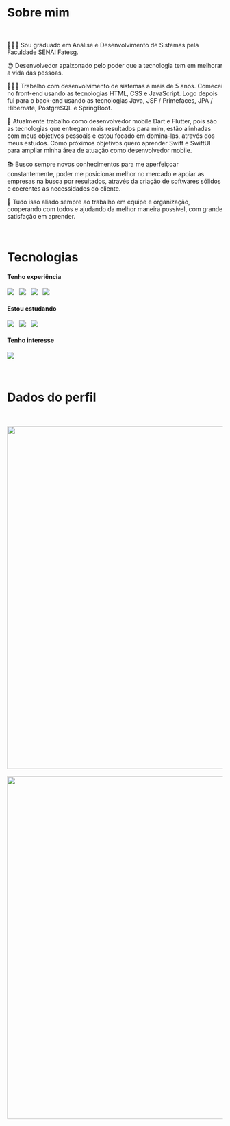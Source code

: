 <h1>Sobre mim</h1>

<br/>

<p align="left">
  👨🏻‍🎓 Sou graduado em Análise e Desenvolvimento de Sistemas pela Faculdade SENAI Fatesg.
  
  😍 Desenvolvedor apaixonado pelo poder que a tecnologia tem em melhorar a vida das pessoas.
  
  👨🏻‍💻 Trabalho com desenvolvimento de sistemas a mais de 5 anos. Comecei no front-end usando as tecnologias HTML, CSS e JavaScript. Logo depois fui para o back-end usando as tecnologias Java, JSF / Primefaces, JPA / Hibernate, PostgreSQL e SpringBoot.
  
  🎯 Atualmente trabalho como desenvolvedor mobile Dart e Flutter, pois são as tecnologias que entregam mais resultados para mim, estão alinhadas com meus objetivos pessoais e estou focado em domina-las, através dos meus estudos. Como próximos objetivos quero aprender Swift e SwiftUI para ampliar minha área de atuação como desenvolvedor mobile.
  
  📚 Busco sempre novos conhecimentos para me aperfeiçoar constantemente, poder me posicionar melhor no mercado e apoiar as empresas na busca por resultados, através da criação de softwares sólidos e coerentes as necessidades do cliente.
  
  🤝 Tudo isso aliado sempre ao trabalho em equipe e organização, cooperando com todos e ajudando da melhor maneira possível, com grande satisfação em aprender.
</p>

<br/>

<h1>Tecnologias</h1>

<h4>Tenho experiência</h4>

<p align="left">
  <img src="https://xesque.rocketseat.dev/platform/tech/dart.svg"/> &nbsp;
  <img src="https://xesque.rocketseat.dev/platform/tech/flutter.svg"/> &nbsp;
  <img src="https://xesque.rocketseat.dev/platform/tech/html5.svg"/> &nbsp;
  <img src="https://xesque.rocketseat.dev/platform/tech/css3.svg"/> &nbsp;
</p>

<h4>Estou estudando</h4>

<p align="left">
  <img src="https://xesque.rocketseat.dev/platform/tech/javascript.svg"/> &nbsp;
  <img src="https://xesque.rocketseat.dev/platform/tech/typescript.svg"/> &nbsp;
  <img src="https://xesque.rocketseat.dev/platform/tech/node.svg"/> &nbsp;
</p>

<h4>Tenho interesse</h4>

<p align="left">
  <img src="https://xesque.rocketseat.dev/platform/tech/swift.svg"/> &nbsp;
</p>

<br/>

<h1>Dados do perfil</h1>

<br/>

<p align="left">
  <img src="https://github-readme-stats.vercel.app/api?username=edusantsales&theme=blue-green" style="height: 20vh;"/> &nbsp;
  <img src="https://github-readme-stats.vercel.app/api/top-langs/?username=edusantsales&theme=blue-green" style="height: 20vh;"/> &nbsp;
</p>
